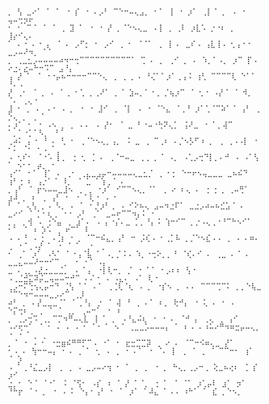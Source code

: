 <samp>
⡀               ⢣ ⣀⠔⠁  ⠁    ⠁   ⠐ ⡎       ⠐ ⠄⡠⠃ ⠉⠑⠒⠤⢄⣠⡀   ⠂⠁        ⢸ ⠐       ⡰⠁  ⢀⡇⠈  ⡀   ⠠   ⠐ ⢤⠤⢒⡲⠖<br>
 ⠂    ⠂          ⠉⠈ ⠈      ⠈ ⢀   ⣹    ⠁ ⠐ ⠐ ⡜        ⡀⠈⠑⠢⢄⣀        ⠠⢸  ⢀     ⢀⠇   ⡰⣇⠡ ⡐⠐⠆   ⡀    ⢸⡔⠊⢄⠄<br>
⠁ ⠄⠐ ⠄⠐ ⡄ ⠈        ⠄           ⡠⠋⡂      ⠂ ⡠⠊    ⢀      ⠂ ⠈⠈⠁ ⢀      ⢸    ⠄  ⣀⠎⠠  ⢠⣇⢸⠠  ⢂⢠⠐⠐    ⣀⡠⠤⠜⠲⡀ ⠁⠁<br>
 ⡀       ⢀⣀⣂⡠⠤⠤⠤⠤⠴⠲⠒⢒⠉⠉⠉⠉⠉⠉⠉⠉⠉⠉⠁    ⢉         ⠄   ⡀         ⢀⠊   ⡀ ⠄ ⠱⡀⠁⠠⡀ ⡰⠉      ⡏⠠ ⠔⣐⠄⣔⠤⠓⠒⠩⠉    ⣠⠘⡄<br>
 ⢠       ⡜              ⠁        ⠈              ⠐⠐⡤⠦⠒⠒⠒⠒⠉⠉⠑⢄   ⢀ ⢀ ⡀⠠ ⠘⢌⠁⠁⡰⠁⢀⢠⠨   ⢰⢃ ⠉⠉⠉⠉⢇ ⠑⠁⠁       ⠘⠄⠠<br>
        ⡜           ⢀⠂   ⠈   ⡀    ⠄ ⠁⢀   ⠂⢁    ⡀⢀⠜⠁    ⡀⠈   ⣱⠤⡀⠁⠐⢀     ⡈⢦⡰⠉ ⠈ ⢂⠐ ⠠⡜⠈ ⠈   ⠺⡀     ⠈⠄  ⢀⢄⠐<br>
       ⣸ ⠂ ⡀   ⠄          ⠠⠐  ⠠ ⡀  ⠐    ⠐      ⣸⠊  ⢀ ⠈⡇   ⠠ ⠐ ⠈⠑⣄ ⠈⢀⠘   ⡰⠁⢁⠈⠉⠵⠁⠈ ⢠⠃     ⢀ ⡑⢄  ⡀ ⢀      ⠁<br>
     ⠄⡰⠁   ⠂       ⠐     ⠠⠢ ⡀   ⡀  ⠄⠄     ⠠   ⡜⠂ ⠈      ⣀   ⠃⠐⠤⠐⢓⠝⢄⡁  ⢨⠜⣀  ⠐   ⠁⡀⢼⠉   ⠁⡀⠁⠐⡁⠁⠣⡀      ⠘⠈<br>
    ⢀⠴⠅           ⡄⠐   ⠘        ⠄     ⢃   ⠂ ⢀⠈⠑⠢⢄⡀⢠⡀ ⠨  ⣀ ⢀   ⠉⢀⠆ ⠄⡈⠢⡣⠋⠰  ⡀ ⢀  ⢀⠠⠠⡇  ⠐    ⠂⠅ ⠈⠂  ⠂⠠   ⠁⡀<br>
 ⠠ ⢂⠎⠂    ⠈⠐⠡     ⡇⡀  ⢐  ⢂  ⢈     ⠄             ⢀⠈⠒⠤⣀ ⢀⢀ ⡀⠈ ⠠⡀  ⠠⢁⡠⢒⠙⡇⡀⠄⠚    ⠠  ⠠⠁⢣  ⠁ ⠢⠂⠂ ⡴⡀   ⠂<br>
  ⢠⠊⠁        ⠂⠁  ⢸⠁ ⠄ ⢀⠂     ⢀⣄⣀⣠⡤⠒⠤⠤⠤⠤⢄⣀⣂⡈    ⢀ ⠂⡂  ⠑⠒⠖⠢⢤⣀⣀⣀ ⣀⠦⠮⠙  ⢰⠃⢐  ⠆  ⢠⡐⠁⠈  ⠸⡀   ⠈ ⣁ ⠁⢱⢀⠈ ⠄<br>
⡀⢠⠃ ⠈       ⡖⠢⠤⠤⣀⣸⠢ ⢀     ⢀ ⠐⡰⠁  ⠊⠉⠉⠢⢄⡀⠈⠁ ⢀   ⠔ ⠆⢄ ⠄  ⢐ ⡂⢀ ⢀⠤⢛⠁    ⣰⠼    ⡀  ⠆  ⢀  ⢠⠃    ⠂ ⠐ ⠁⢇⠐ ⠠   ⠂<br>
 ⠃       ⠁ ⢄⢣  ⡀⠠ ⠣⡀  ⠄ ⠁ ⠂⡘⡰⠃⢀    ⠠  ⠊⠕⠦⢄  ⣠⠤⠲⣐⠏⠁  ⣀⣐⡠⠴⠤⠦⣊⣡⠈ ⠄ ⣀⠔⠊ ⠈  ⡁⠂⢆⢀ ⠐⠐   ⡠⠃    ⢀⠁ ⣀⠤⠖⠉⠉⠲⡄⠅     ⠂<br>
       ⡀⡀  ⡀⢺ ⠠   ⢐⠑⣤    ⢀ ⣰⠁⠄ ⠠ ⡄⠐⡌⠄⣀    ⡁⡀⠘⡄⠨ ⢱⠒⠊⠉ ⡀⡐⠠⢄⢀⠐⠘⠉⠓⠢⠊⠁  ⠂⠁      ⠈ ⠰  ⡱⠡   ⢀  ⠖⠉⠁     ⠇<br>
 ⠠ ⠄⠘  ⠠ ⡂ ⠠⢈⡆ ⠂⢀   ⠈⠉⠒⠮⣄⡀⢠⠃    ⠒  ⡨⢎⠠ ⠂⢀⡁⠧ ⡀⡈⠑⠢⣎⠠⠠  ⢀      ⠠   ⠄⠶⠄     ⢀  ⠐⠈⢀⠠⡜       ⠁   ⠐ ⠈ ⠁ ⢀⠂  ⢀<br>
 ⠂     ⢀⠁   ⡰⠁ ⠠⠣⠁    ⠁⠐⢠⠈⣧  ⠁ ⠠⡀⡈⠨⠠ ⠱⡀⠐⢒⠕⡀⡀⠘   ⠈⢎⠄⠊   ⠄ ⢀⣀  ⠄⠈ ⠄    ⣀⣀⣄⠤⠤⠜⠒⠒⠊⠉   ⡀   ⠐     ⠐⠈    ⠠⡄<br>
    ⣀  ⠄⢀⡀⠠⣜⣐⣀⣀⣈⡀ ⠠   ⠁⡄ ⠐⡇⢇⠒⡀  ⡈   ⠐ ⠁⠁ ⠂⡠⠆⠆     ⢣⠐   ⠠⢀⣈⣚⣍⠽⡬⣀⢤⠤⠤⠒⠚⠉     ⠄⠌⠐ ⠠  ⠠⣄⠄   ⠠⠁          ⢇⠐<br>
 ⢀⡠⠒⠍⢑⢢⢄⡤⠒⠙    ⢈⢣ ⠁⠁ ⠄⠁ ⢀⢈⢇⠈⢆  ⠠    ⡀   ⠐⡎⠢ ⡀  ⠄⠄  ⠉⠉⠉⢉⠉⠅ ⡀⡀⠑⢧⣀       ⠈⠉⠑⠲⠒⠤⠤⠤⣀⡠⠔⠉                ⢀⡸<br>
⠴⠃ ⡀  ⠄⡜⣀⣀⣀⠈⠁ ⠁⢀⠘⡄ ⡐  ⠈   ⢼ ⠘  ⢀ ⠄⠁ ⠆⡀ ⢗⠚⡄    ⠐   ⢅   ⠄ ⠂  ⠄  ⠑⡍⢒⠆⢀      ⢀    ⠈      ⠈ ⢀⡀      ⢀⠤⠒⠁  ⠐ ⠰<br>
 ⡀  ⢀⡠⢒⠩ ⢀⡀⠉⡉⠲⠛⠤⢄⣇        ⢸ ⠁    ⡀    ⠠⠘⣄⠬⢆           ⠐   ⠐  ⠄ ⠈⠚      ⡄ ⢀⢄   ⢀               ⢠⠊<br>
⠠⠔⢖⠒⠁    ⠈          ⠂    ⠄  ⠄  ⠄⠐ ⠈⠐  ⠁      ⠢⠈   ⢀⣀⣀⡡⠤⠤⠤⡄       ⠁ ⠆⠠  ⠄⠰⠥⠔⠛⠲⠶⣒⡤⠤⢄⡀  ⠐  ⠐     ⠁⢀ ⢀<br>
    ⡀⠈    ⠐ ⠠   ⠂     ⠐⣒⣶⠮⠛⠛⡋⠉⠠ ⠐⠁       ⠂    ⣖⣒⣉⣉⡽  ⢀ ⠔                    ⠄  ⠈⠉⠒⠪⠶⢄⣀           ⡜⠁<br>
⠂⠠   ⠄  ⢳⠒⠒⠤⡄   ⠂⠠    ⢀ ⠁  ⢂  ⠠         ⢀  ⠐        ⠄⠁ ⠐  ⠈⠄    ⡇ ⢀     ⠈     ⢀ ⠈     ⠉⠉⠒⠂      ⢰⠁  ⠈  ⡱<br>
   ⠠  ⠁⢀⠘⣌⣀⡠⡇   ⢀  ⢀  ⠠    ⣀⡠⠤⠔⢲ ⠂  ⠁  ⡀   ⡀              ⠐  ⡀  ⠓⢄⡀⢀⡠⠒⢀       ⢕⣀⠦⢔⠆           ⢈ ⡎    ⡰⠊<br>
⣐⡀⠂ ⠑⠈         ⠈⠐⠁ ⠨     ⠈⢫⠂  ⠠⡎   ⠰   ⠈ ⡜  ⠁⠈⡀ ⢐    ⠁      ⠈     ⠈⠁          ⡰⢁⡤⠇             ⣰⠁   ⡲⠁<br>
 ⠘⠓⡖     ⠈⠐   ⡀    ⠐  ⠠  ⠅ ⠑⡄⠂⢠⠃  ⠂   ⠁ ⡰⠁   ⠁⠼⣄           ⠁⠠⠠               ⠰⠓⠁            ⠁  ⣎   ⡀⠑⠢⡀<br>
</samp>
